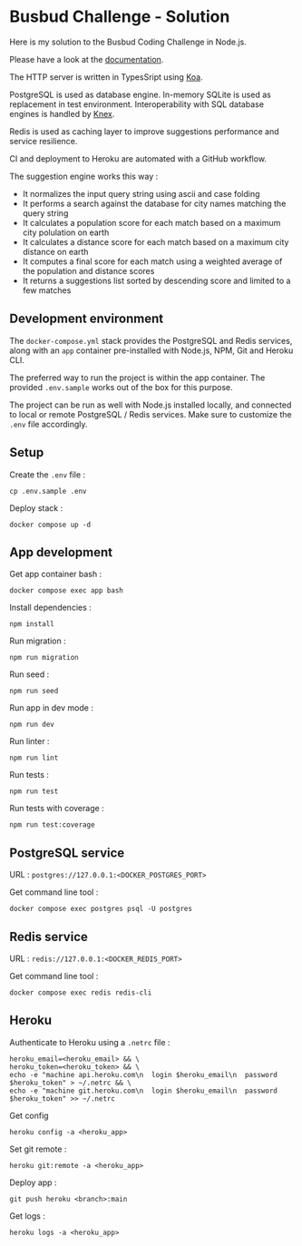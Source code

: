 # Busbud Challenge - Solution

Here is my solution to the Busbud Coding Challenge in Node.js.

Please have a look at the [documentation](https://mattsyms-busbud-challenge.herokuapp.com/doc).

The HTTP server is written in TypesSript using [Koa](https://koajs.com).

PostgreSQL is used as database engine. In-memory SQLite is used as replacement in test environment. Interoperability with SQL database engines is handled by [Knex](https://knexjs.org).

Redis is used as caching layer to improve suggestions performance and service resilience.

CI and deployment to Heroku are automated with a GitHub workflow.

The suggestion engine works this way :

- It normalizes the input query string using ascii and case folding
- It performs a search against the database for city names matching the query string
- It calculates a population score for each match based on a maximum city polulation on earth
- It calculates a distance score for each match based on a maximum city distance on earth
- It computes a final score for each match using a weighted average of the population and distance scores
- It returns a suggestions list sorted by descending score and limited to a few matches

## Development environment

The `docker-compose.yml` stack provides the PostgreSQL and Redis services, along with an `app` container pre-installed with Node.js, NPM, Git and Heroku CLI.

The preferred way to run the project is within the app container. The provided `.env.sample` works out of the box for this purpose.

The project can be run as well with Node.js installed locally, and connected to local or remote PostgreSQL / Redis services. Make sure to customize the `.env` file accordingly.

## Setup

Create the `.env` file :

```
cp .env.sample .env
```

Deploy stack :

```
docker compose up -d
```

## App development

Get app container bash :

```
docker compose exec app bash
```

Install dependencies :

```
npm install
```

Run migration :

```
npm run migration
```

Run seed :

```
npm run seed
```

Run app in dev mode :

```
npm run dev
```

Run linter :

```
npm run lint
```

Run tests :

```
npm run test
```

Run tests with coverage :

```
npm run test:coverage
```

## PostgreSQL service

URL : `postgres://127.0.0.1:<DOCKER_POSTGRES_PORT>`

Get command line tool :

```
docker compose exec postgres psql -U postgres
```

## Redis service

URL : `redis://127.0.0.1:<DOCKER_REDIS_PORT>`

Get command line tool :

```
docker compose exec redis redis-cli
```

## Heroku

Authenticate to Heroku using a `.netrc` file :

```
heroku_email=<heroku_email> && \
heroku_token=<heroku_token> && \
echo -e "machine api.heroku.com\n  login $heroku_email\n  password $heroku_token" > ~/.netrc && \
echo -e "machine git.heroku.com\n  login $heroku_email\n  password $heroku_token" >> ~/.netrc
```

Get config

```
heroku config -a <heroku_app>
```

Set git remote :

```
heroku git:remote -a <heroku_app>
```

Deploy app :

```
git push heroku <branch>:main
```

Get logs :

```
heroku logs -a <heroku_app>
```
